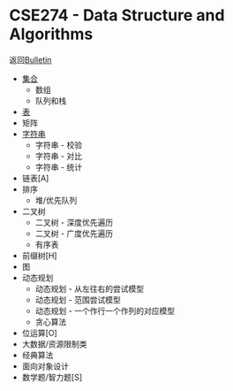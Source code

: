 # CSE274 - Data Structure and Algorithms

返回[Bulletin](./bulletin.md)

- [集合](./CSE2741.md)
  - 数组
  - 队列和栈
- [表](./CSE2744.md)
- 矩阵
- [字符串](./CSE274006.md)
  - 字符串 - 校验
  - 字符串 - 对比
  - 字符串 - 统计
- 链表[A]
- 排序
  - 堆/优先队列
- 二叉树
  - 二叉树 - 深度优先遍历
  - 二叉树 - 广度优先遍历
  - 有序表
- 前缀树[H]
- 图
- 动态规划
  - 动态规划 - 从左往右的尝试模型
  - 动态规划 - 范围尝试模型
  - 动态规划 - 一个作行一个作列的对应模型
  - 贪心算法
- 位运算[O]
- 大数据/资源限制类
- 经典算法
- 面向对象设计
- 数学题/智力题[S]

